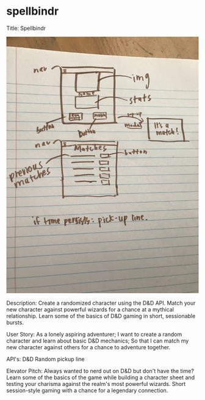 # spellbindr

Title: Spellbindr



![Wireframe](assets/wireframeV2.png "Wireframe v2")



Description: Create a randomized character using the D&D API. Match your new character against powerful wizards for a chance at a mythical relationship. Learn some of the basics of D&D gaming in short, sessionable bursts. 

User Story:
  As a lonely aspiring adventurer; 
  I want to create a random character and learn about basic D&D mechanics;
  So that I can match my new character against others for a chance to adventure together.

API's: D&D
       Random pickup line
       
Elevator Pitch: Always wanted to nerd out on D&D but don't have the time? Learn some of the basics of the game while building a character sheet and testing your charisma against the realm's most powerful wizards. Short session-style gaming with a chance for a legendary connection.